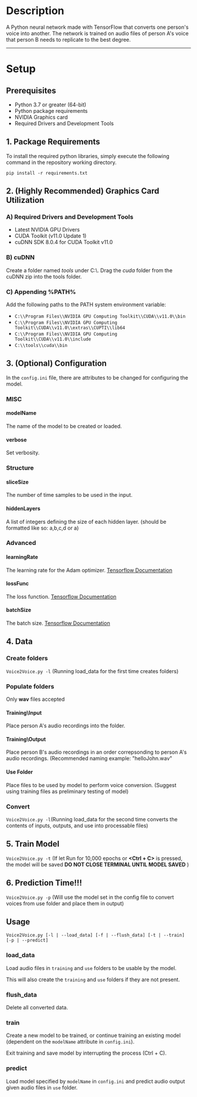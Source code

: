 # Description 
A Python neural network made with TensorFlow that converts one person's voice into another. The network is trained on audio files of person A's voice that person B needs to replicate to the best degree. 
***
# Setup

## Prerequisites
 - Python 3.7 or greater (64-bit)
 - Python package requirements
 - NVIDIA Graphics card
 - Required Drivers and Development Tools

## 1. Package Requirements
To install the required python libraries, simply execute the following command in the repository working directory.

`pip install -r requirements.txt`

## 2. (**Highly Recommended**) Graphics Card Utilization

### A) Required Drivers and Development Tools
 - Latest NVIDIA GPU Drivers
 - CUDA Toolkit (v11.0 Update 1)
 - cuDNN SDK 8.0.4 for CUDA Toolkit v11.0

### B) cuDNN
Create a folder named *tools* under C:\\. Drag the *cuda* folder from the cuDNN zip into the tools folder.

### C) Appending %PATH%
Add the following paths to the PATH system environment variable:
 - `C:\\Program Files\\NVIDIA GPU Computing Toolkit\\CUDA\\v11.0\\bin`
 - `C:\\Program Files\\NVIDIA GPU Computing Toolkit\\CUDA\\v11.0\\extras\\CUPTI\\lib64`
 - `C:\\Program Files\\NVIDIA GPU Computing Toolkit\\CUDA\\v11.0\\include`
 - `C:\\tools\\cuda\\bin`

## 3. (Optional) Configuration
In the `config.ini` file, there are attributes to be changed for configuring the model.

### MISC
#### modelName
The name of the model to be created or loaded.

#### verbose
Set verbosity.

### Structure
#### sliceSize
The number of time samples to be used in the input.

#### hiddenLayers
A list of integers defining the size of each hidden layer.
(should be formatted like so: a,b,c,d or a)

### Advanced
#### learningRate
The learning rate for the Adam optimizer. [Tensorflow Documentation](https://www.tensorflow.org/api_docs/python/tf/keras/optimizers/Adam#args)

#### lossFunc
The loss function. [Tensorflow Documentation](https://www.tensorflow.org/api_docs/python/tf/keras/Sequential#compile)

#### batchSize
The batch size. [Tensorflow Documentation](https://www.tensorflow.org/api_docs/python/tf/keras/Sequential#fit)

## 4. Data

### Create folders
`Voice2Voice.py -l` (Running load_data for the first time creates folders)

### Populate folders 
Only **wav** files accepted 

#### Training\Input
Place person A's audio recordings into the folder. 

#### Training\Output 
Place person B's audio recordings in an order correpsonding to person A's audio recordings. (Recommended naming example: "helloJohn.wav"

#### Use Folder
Place files to be used by model to perform voice conversion. (Suggest using training files as preliminary testing of model) 

### Convert
`Voice2Voice.py -l`(Running load_data for the second time converts the contents of inputs, outputs, and use into processable files)

## 5. Train Model
`Voice2Voice.py -t` (If let Run for 10,000 epochs or **<Ctrl + C>** is pressed, the model will be saved **DO NOT CLOSE TERMINAL UNTIL MODEL SAVED** )

## 6. Prediction Time!!!
`Voice2Voice.py -p` (Will use the model set in the config file to convert voices from use folder and place them in output)   


## Usage
`Voice2Voice.py [-l | --load_data] [-f | --flush_data] [-t | --train] [-p | --predict]`

### load_data
Load audio files in `training` and `use` folders to be usable by the model.

This will also create the `training` and `use` folders if they are not present.

### flush_data
Delete all converted data.

### train
Create a new model to be trained, or continue training an existing model (dependent on the `modelName` attribute in `config.ini`).

Exit training and save model by interrupting the process (Ctrl + C).

### predict
Load model specified by `modelName` in `config.ini` and predict audio output given audio files in `use` folder.
